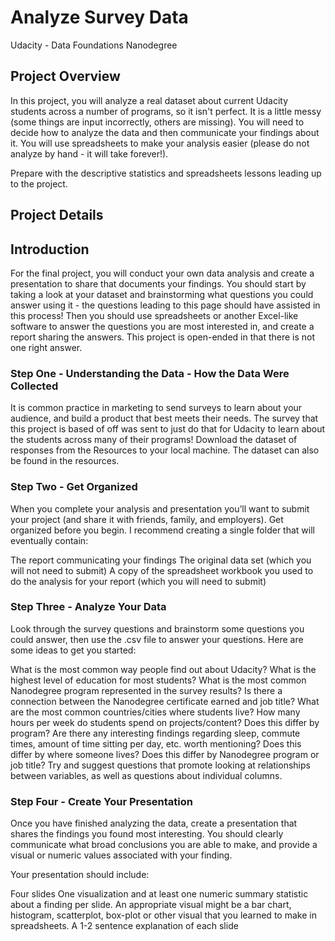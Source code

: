 # Analyze Survey Data
Udacity - Data Foundations Nanodegree
## Project Overview
In this project, you will analyze a real dataset about current Udacity students across a number of programs, so it isn't perfect. It is a little messy (some things are input incorrectly, others are missing). You will need to decide how to analyze the data and then communicate your findings about it. You will use spreadsheets to make your analysis easier (please do not analyze by hand - it will take forever!).

Prepare with the descriptive statistics and spreadsheets lessons leading up to the project.
## Project Details
## Introduction
For the final project, you will conduct your own data analysis and create a presentation to share that documents your findings. You should start by taking a look at your dataset and brainstorming what questions you could answer using it - the questions leading to this page should have assisted in this process! Then you should use spreadsheets or another Excel-like software to answer the questions you are most interested in, and create a report sharing the answers. This project is open-ended in that there is not one right answer.

### Step One - Understanding the Data - How the Data Were Collected
It is common practice in marketing to send surveys to learn about your audience, and build a product that best meets their needs. The survey that this project is based of off was sent to just do that for Udacity to learn about the students across many of their programs! Download the dataset of responses from the Resources to your local machine. The dataset can also be found in the resources.

### Step Two - Get Organized
When you complete your analysis and presentation you’ll want to submit your project (and share it with friends, family, and employers). Get organized before you begin. I recommend creating a single folder that will eventually contain:

The report communicating your findings
The original data set (which you will not need to submit)
A copy of the spreadsheet workbook you used to do the analysis for your report (which you will need to submit)
### Step Three - Analyze Your Data
Look through the survey questions and brainstorm some questions you could answer, then use the .csv file to answer your questions. Here are some ideas to get you started:

What is the most common way people find out about Udacity?
What is the highest level of education for most students?
What is the most common Nanodegree program represented in the survey results?
Is there a connection between the Nanodegree certificate earned and job title?
What are the most common countries/cities where students live?
How many hours per week do students spend on projects/content? Does this differ by program?
Are there any interesting findings regarding sleep, commute times, amount of time sitting per day, etc. worth mentioning? Does this differ by where someone lives? Does this differ by Nanodegree program or job title?
Try and suggest questions that promote looking at relationships between variables, as well as questions about individual columns.

### Step Four - Create Your Presentation
Once you have finished analyzing the data, create a presentation that shares the findings you found most interesting. You should clearly communicate what broad conclusions you are able to make, and provide a visual or numeric values associated with your finding.

Your presentation should include:

Four slides
One visualization and at least one numeric summary statistic about a finding per slide. An appropriate visual might be a bar chart, histogram, scatterplot, box-plot or other visual that you learned to make in spreadsheets.
A 1-2 sentence explanation of each slide
